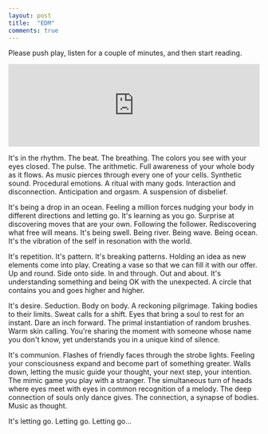 ```yaml
---
layout: post
title:  "EDM"
comments: true
---
```


Please push play, listen for a couple of minutes, and then start reading. 

<iframe width="100%" height="166" scrolling="no" frameborder="no" src="https://w.soundcloud.com/player/?url=https%3A//api.soundcloud.com/tracks/205968149&amp;color=2C768B&amp;auto_play=false&amp;hide_related=false&amp;show_comments=true&amp;show_user=true&amp;show_reposts=false"></iframe>

<br />

It's in the rhythm. The beat. The breathing. The colors you see with your eyes closed. The pulse. The arithmetic. Full awareness of your whole body as it flows. As music pierces through every one of your cells. Synthetic sound. Procedural emotions. A ritual with many gods. Interaction and disconnection. Anticipation and orgasm. A suspension of disbelief. 

It's being a drop in an ocean. Feeling a million forces nudging your body in different directions and letting go. It's learning as you go. Surprise at discovering moves that are your own. Following the follower. Rediscovering what free will means. It's being swell. Being river. Being wave. Being ocean. It's the vibration of the self in resonation with the world.

It's repetition. It's pattern. It's breaking patterns. Holding an idea as new elements come into play. Creating a vase so that we can fill it with our offer. Up and round. Side onto side. In and through. Out and about. It's understanding something and being OK with the unexpected. A circle that contains you and goes higher and higher.

It's desire. Seduction. Body on body. A reckoning pilgrimage. Taking bodies to their limits. Sweat calls for a shift. Eyes that bring a soul to rest for an instant. Dare an inch forward. The primal instantiation of random brushes. Warm skin calling. You're sharing the moment with someone whose name you don't know, yet understands you in a unique kind of silence.

It's communion. Flashes of friendly faces through the strobe lights. Feeling your consciousness expand and become part of something greater. Walls down, letting the music guide your thought, your next step, your intention. The mimic game you play with a stranger. The simultaneous turn of heads where eyes meet with eyes in common recognition of a melody. The deep connection of souls only dance gives. The connection, a synapse of bodies. Music as thought.

It's letting go. Letting go. Letting go...
